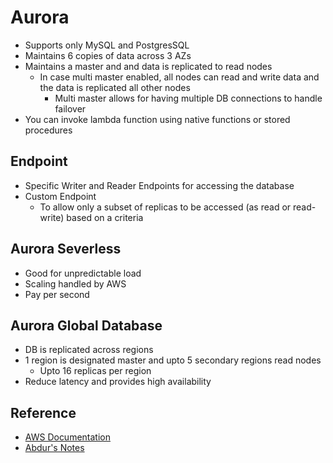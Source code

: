 # Aurora

- Supports only MySQL and PostgresSQL
- Maintains 6 copies of data across 3 AZs
- Maintains a master and and data is replicated to read nodes
	- In case multi master enabled, all nodes can read and write data and the data is replicated all other nodes
		* Multi master allows for having multiple DB connections to handle failover
- You can invoke lambda function using native functions or stored procedures

## Endpoint
- Specific Writer and Reader Endpoints for accessing the database
- Custom Endpoint
	- To allow only a subset of replicas to be accessed (as read or read-write) based on a criteria

## Aurora Severless
- Good for unpredictable load
- Scaling handled by AWS
- Pay per second

## Aurora Global Database
- DB is replicated across regions
- 1 region is designated master and upto 5 secondary regions read nodes
	- Upto 16 replicas per region
- Reduce latency and provides high availability

## Reference
- [AWS Documentation](https://docs.aws.amazon.com/AmazonRDS/latest/AuroraUserGuide/CHAP_AuroraOverview.html)
- [Abdur's Notes](https://notes.arkalim.org/notes/aws%20solutions%20architect%20associate/aurora/)
